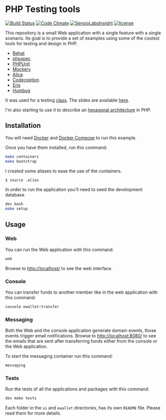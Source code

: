 # PHP Testing tools

[![Build Status](https://travis-ci.org/MontealegreLuis/php-testing-tools.svg?branch=master)](https://travis-ci.org/MontealegreLuis/php-testing-tools)
[![Code Climate](https://codeclimate.com/github/MontealegreLuis/php-testing-tools/badges/gpa.svg)](https://codeclimate.com/github/MontealegreLuis/php-testing-tools)
[![SensioLabsInsight](https://insight.sensiolabs.com/projects/b1fa13fc-3d1b-4b48-8bb1-4f0bb64d8a5b/mini.png)](https://insight.sensiolabs.com/projects/b1fa13fc-3d1b-4b48-8bb1-4f0bb64d8a5b)
[![license](https://img.shields.io/github/license/mashape/apistatus.svg?maxAge=2592000)](LICENSE)

This repository is a small Web application with a single feature with a single scenario. 
Its goal is to provide a set of examples using some of the coolest tools for testing and design in PHP.

* [Behat][4]
* [phpspec][5]
* [PHPUnit][6]
* [Mockery][7]
* [Alice][8]
* [Codeception][9]
* [Eris][10]
* [Humbug][11]

It was used for a testing [class][1]. The slides are available [here][2].

I'm also starting to use it to describe an [hexagonal architecture][12] in PHP.

## Installation

You will need [Docker][16] and [Docker Compose][17] to run this example. 

Once you have them installed, run this command:

```bash
make containers
make bootstrap
```

I created some aliases to ease the use of the containers.

```bash
$ source .alias
```

In order to run the application you'll need to seed the development database

```bash
dev bash
make setup
```

## Usage

### Web

You can run the Web application with this command:

```bash
web
```

Browse to [http://localhost/][13] to see the web interface.

### Console

You can transfer funds to another member like in the web application with this
command:

```bash
console ewallet:transfer
```

### Messaging

Both the Web and the console application generate domain events, those events trigger email notifications. 
Browse to [http://localhost:8080/][15] to see the emails that are sent after transferring funds either from the console or the Web application. 

To start the messaging container run this command:

```bash
messaging
```

### Tests

Run the tests of all the applications and packages with this command:

```bash
dev make tests
```

Each folder in the `ui` and `ewallet` directories, has its own `README` file. 
Please read them for more details.

[1]: http://escuela.it/cursos/php-web-congress-2015/
[2]: http://bit.ly/php-testing-tools
[4]: http://behat.readthedocs.org/en/latest/
[5]: http://www.phpspec.net/en/latest/
[6]: https://phpunit.de/
[7]: http://docs.mockery.io/en/latest/
[8]: https://github.com/nelmio/alice
[9]: http://codeception.com/
[10]: https://github.com/giorgiosironi/eris
[11]: https://github.com/padraic/humbug
[12]: http://alistair.cockburn.us/Hexagonal+architecture
[13]: http://localhost/
[14]: https://github.com/settings/tokens
[15]: http://localhost:8080/
[16]: https://www.docker.com/
[17]: https://docs.docker.com/compose/

